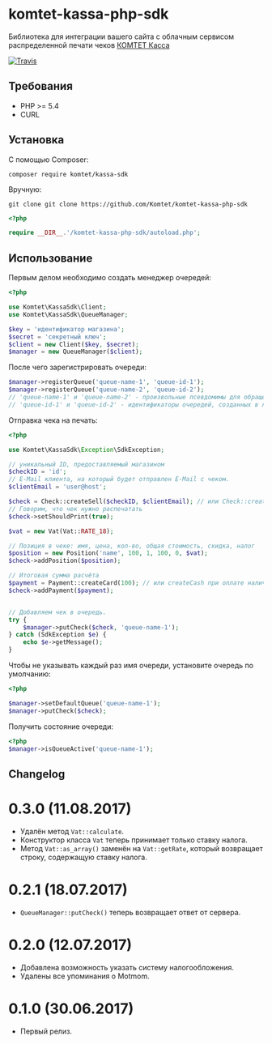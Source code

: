 # komtet-kassa-php-sdk

Библиотека для интеграции вашего сайта с облачным сервисом распределенной печати чеков [КОМТЕТ Касса](http://kassa.komtet.ru)

[![Travis](https://img.shields.io/travis/Komtet/komtet-kassa-php-sdk.svg?style=flat-square)](https://travis-ci.org/Komtet/komtet-kassa-php-sdk)

## Требования

* PHP >= 5.4
* CURL

## Установка

С помощью Composer:

```
composer require komtet/kassa-sdk
```

Вручную:

```
git clone git clone https://github.com/Komtet/komtet-kassa-php-sdk
```

```php
<?php

require __DIR__.'/komtet-kassa-php-sdk/autoload.php';
```

## Использование

Первым делом необходимо создать менеджер очередей:

```php
<?php

use Komtet\KassaSdk\Client;
use Komtet\KassaSdk\QueueManager;

$key = 'идентификатор магазина';
$secret = 'секретный ключ';
$client = new Client($key, $secret);
$manager = new QueueManager($client);
```

После чего зарегистрировать очереди:

```php
$manager->registerQueue('queue-name-1', 'queue-id-1');
$manager->registerQueue('queue-name-2', 'queue-id-2');
// 'queue-name-1' и 'queue-name-2' - произвольные псевдомимы для обращения к очередям.
// 'queue-id-1' и 'queue-id-2' - идентификаторы очередей, созданных в личном кабинете.

```

Отправка чека на печать:

```php
<?php

use Komtet\KassaSdk\Exception\SdkException;

// уникальный ID, предоставляемый магазином
$checkID = 'id';
// E-Mail клиента, на который будет отправлен E-Mail с чеком.
$clientEmail = 'user@host';

$check = Check::createSell($checkID, $clientEmail); // или Check::createSellReturn для оформления возврата
// Говорим, что чек нужно распечатать
$check->setShouldPrint(true);

$vat = new Vat(Vat::RATE_18);

// Позиция в чеке: имя, цена, кол-во, общая стоимость, скидка, налог
$position = new Position('name', 100, 1, 100, 0, $vat);
$check->addPosition($position);

// Итоговая сумма расчёта
$payment = Payment::createCard(100); // или createCash при оплате наличными
$check->addPayment($payment);


// Добавляем чек в очередь.
try {
    $manager->putCheck($check, 'queue-name-1');
} catch (SdkException $e) {
    echo $e->getMessage();
}
```

Чтобы не указывать каждый раз имя очереди, установите очередь по умолчанию:

```php
<?php

$manager->setDefaultQueue('queue-name-1');
$manager->putCheck($check);
```


Получить состояние очереди:

```php
<?php
$manager->isQueueActive('queue-name-1');
```

## Changelog

# 0.3.0 (11.08.2017)

- Удалён метод `Vat::calculate`.
- Конструктор класса `Vat` теперь принимает только ставку налога.
- Метод `Vat::as_array()` заменён на `Vat::getRate`, который возвращает строку, содержащую ставку налога.

# 0.2.1 (18.07.2017)

- `QueueManager::putCheck()` теперь возвращает ответ от сервера.

# 0.2.0 (12.07.2017)

- Добавлена возможность указать систему налогообложения.
- Удалены все упоминания о Motmom.

# 0.1.0 (30.06.2017)

- Первый релиз.
